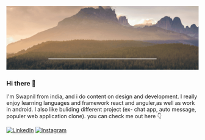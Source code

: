 ![gif](https://github.com/SwapnilDhamdhere/SwapnilDhamdhere/blob/main/img/Swapnil%20Dhamdhere.gif?raw=true)

### Hi there 👋 

I'm Swapnil from india, and i do content on design and development. I really enjoy learning languages and framework react and anguler,as well as work in android. I also like buliding different project (ex- chat app, auto message, populer web application clone). you can check me out here 👇

<a href="https://www.linkedin.com/in/swapnil-dhamdhere-5781321b9" target="_blank"><img src="https://img.shields.io/badge/LinkedIn-%230077B5.svg?&style=flat-square&logo=linkedin&logoColor=white" alt="LinkedIn"></a>
<a href="https://www.instagram.com/swapnil.s.dhamdhere/" target="_blank"><img src="https://img.shields.io/badge/Instagram-%23E4405F.svg?&style=flat-square&logo=instagram&logoColor=white" alt="Instagram"></a>
<!--
**SwapnilDhamdhere/SwapnilDhamdhere** is a ✨ _special_ ✨ repository because its `README.md` (this file) appears on your GitHub profile.

Here are some ideas to get you started:

- 🔭 I’m currently working on ...
- 🌱 I’m currently learning ...
- 👯 I’m looking to collaborate on ...
- 🤔 I’m looking for help with ...
- 💬 Ask me about ...
- 📫 How to reach me: ...
- 😄 Pronouns: ...
- ⚡ Fun fact: ...
-->
